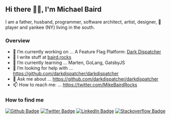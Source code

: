 ## Hi there 👋🏻, I'm Michael Baird

I am a father, husband, programmer, software architect, artist, designer, 🏀 player and yankee (NY) living in the south.

### Overview

- 🔭 I’m currently working on ... A Feature Flag Platform: [Dark Dispatcher](https://github.com/darkdispatcher/darkdispatcher)
- 📝 I write stuff at [baird.rocks](https://baird.rocks)
- 🌱 I’m currently learning ... Marten, GoLang, GatsbyJS
- 🤔 I’m looking for help with ... https://github.com/darkdispatcher/darkdispatcher
- 💬 Ask me about ... https://github.com/darkdispatcher/darkdispatcher
- 📫 How to reach me: ... https://twitter.com/MikeBairdRocks

### How to find me

[![Github Badge](https://img.shields.io/badge/-Github-000?style=flat-square&logo=Github&logoColor=white&link=https://github.com/MikeBairdRocks)](https://github.com/MikeBairdRocks)
[![Twitter Badge](https://img.shields.io/badge/-Twitter-1ca0f1?style=flat-square&labelColor=1ca0f1&logo=twitter&logoColor=white&link=https://twitter.com/MikeBairdRocks)](https://twitter.com/MikeBairdRocks)
[![LinkedIn Badge](https://img.shields.io/badge/-LinkedIn-2867b2?style=flat-square&labelColor=2867b2&logo=linkedin&logoColor=white&link=https://www.linkedin.com/in/mikebairdrocks/)](https://www.linkedin.com/in/mikebairdrocks/)
[![Stackoverflow Badge](https://img.shields.io/badge/-Stackoverflow-4CA143?style=flat-square&logo=Stackoverflow&logoColor=white&link=https://stackoverflow.com/users/13180370/belgin-android)](https://stackoverflow.com/users/131076/michael-baird)
